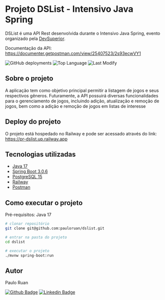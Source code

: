 # Projeto DSList - Intensivo Java Spring

DSList é uma API Rest desenvolvida durante o Intensivo Java Spring, evento organizado pela [DevSuperior](https://devsuperior.com.br/).

Documentação da API: <https://documenter.getpostman.com/view/25407523/2s93ecwVY1>

![GitHub deployments](https://img.shields.io/github/deployments/pauloruan/dslist/production?style=for-the-badge) ![Top Language](https://img.shields.io/github/languages/top/pauloruan/dslist?style=for-the-badge) ![Last Modify](https://img.shields.io/github/last-commit/pauloruan/dslist?style=for-the-badge)

## Sobre o projeto

A aplicação tem como objetivo principal permitir a listagem de jogos e seus respectivos gêneros. Futuramente, a API possuirá diversas funcionalidades para o gerenciamento de jogos, incluindo adição, atualização e remoção de jogos, bem como a adição e remoção de jogos em listas de interesse

## Deploy do projeto

O projeto está hospedado no Railway e pode ser acessado através do link: <https://pr-dslist.up.railway.app>

## Tecnologias utilizadas

- [Java 17](https://www.oracle.com/java/technologies/downloads/#java17)
- [Spring Boot 3.0.6](https://spring.io/projects/spring-boot)
- [PostgreSQL 15](https://www.postgresql.org/)
- [Railway](https://railway.app/)
- [Postman](https://www.postman.com/)

## Como executar o projeto

Pré-requisitos: Java 17

```bash
# clonar repositório
git clone git@github.com:pauloruan/dslist.git

# entrar na pasta do projeto
cd dslist

# executar o projeto
./mvnw spring-boot:run
```

## Autor

Paulo Ruan

[![Github Badge](https://img.shields.io/badge/-Github-000?style=for-the-badge&logo=Github&logoColor=white&link=https://github.com/pauloruan)](https://github.com/pauloruan) [![Linkedin Badge](https://img.shields.io/badge/-LinkedIn-0077B5?style=for-the-badge&logo=Linkedin&logoColor=white&link=https://www.linkedin.com/in/pauloruan/)](https://www.linkedin.com/in/pauloruan/)
